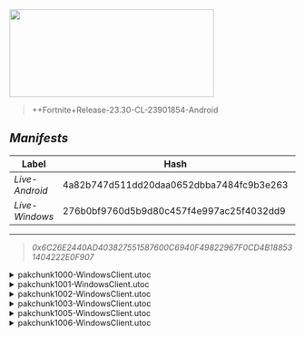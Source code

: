 <div style="pointer-events: none">
  <img style="pointer-events: none" src="https://raw.githubusercontent.com/Tectors/Archive/master/.github/source/dependents/gen.24.20.svg" width="360" height="155">
<div>

 >  
  
  > ++Fortnite+Release-23.30-CL-23901854-Android

## *Manifests*
| Label | Hash | Route |
| - | - | - |
| *Live-Android* | 4a82b747d511dd20daa0652dbba7484fc9b3e263 | [ScZumoJUzbr9FS0KNkWaNSXjC_St6A](https://github.com/Tectors/Archive/blob/master/manifests/ScZumoJUzbr9FS0KNkWaNSXjC_St6A.manifest) |
| *Live-Windows* | 276b0bf9760d5b9d80c457f4e997ac25f4032dd9 | [k0qQ8OW4iRnz9BsuvkGe-kDeD304jA](https://github.com/Tectors/Archive/blob/master/manifests/k0qQ8OW4iRnz9BsuvkGe-kDeD304jA.manifest) |

---

> *0x6C26E2440AD403827551587600C6940F49822967F0CD4B188531404222E0F907*

<details>
  <summary>pakchunk1000-WindowsClient.utoc</summary>

 > 
    0x13701D226DD56AF560EC5C0AEC704416BE9EDEC139D8850BEAB6631859BD402A

  <img src="https://raw.githubusercontent.com/Tectors/Archive/master/.github/source/dependents/referred/EID_Nimble.svg" width="100"> 
</details>

<details>
  <summary>pakchunk1001-WindowsClient.utoc</summary>

 > 
    0x898A8EBB6F8CF100C6DF571127C64743B679797A533924C4BD77207C34AA5538

  <img src="https://raw.githubusercontent.com/Tectors/Archive/master/.github/source/dependents/referred/EID_Dreadful.svg" width="100"> 
</details>

<details>
  <summary>pakchunk1002-WindowsClient.utoc</summary>

 > 
    0xD99B5F16A1D1121DAC2AC318376DF25BED9277439234DE421C677FAA55D577B9

  <img src="https://raw.githubusercontent.com/Tectors/Archive/master/.github/source/dependents/referred/Wrap_TigerRootHue.svg" width="100"> <img src="https://raw.githubusercontent.com/Tectors/Archive/master/.github/source/dependents/referred/Spray_TigerRootQuest2.svg" width="100"> <img src="https://raw.githubusercontent.com/Tectors/Archive/master/.github/source/dependents/referred/Spray_TigerRootQuest.svg" width="100"> <img src="https://raw.githubusercontent.com/Tectors/Archive/master/.github/source/dependents/referred/Pickaxe_TigerRootHype.svg" width="100"> <img src="https://raw.githubusercontent.com/Tectors/Archive/master/.github/source/dependents/referred/Pickaxe_TigerRootFame.svg" width="100"> <img src="https://raw.githubusercontent.com/Tectors/Archive/master/.github/source/dependents/referred/MusicPack_177_TigerRootQuest.svg" width="100"> <img src="https://raw.githubusercontent.com/Tectors/Archive/master/.github/source/dependents/referred/LoadingScreen_TigerRoot.svg" width="100"> <img src="https://raw.githubusercontent.com/Tectors/Archive/master/.github/source/dependents/referred/Emoji_S24_TigerRootQuest2.svg" width="100"> <img src="https://raw.githubusercontent.com/Tectors/Archive/master/.github/source/dependents/referred/Emoji_S24_TigerRootQuest.svg" width="100"> <img src="https://raw.githubusercontent.com/Tectors/Archive/master/.github/source/dependents/referred/Character_TigerRootHype.svg" width="100"> <img src="https://raw.githubusercontent.com/Tectors/Archive/master/.github/source/dependents/referred/Character_TigerRootFame.svg" width="100"> <img src="https://raw.githubusercontent.com/Tectors/Archive/master/.github/source/dependents/referred/Backpack_TigerRootHype.svg" width="100"> <img src="https://raw.githubusercontent.com/Tectors/Archive/master/.github/source/dependents/referred/Backpack_TigerRootFame.svg" width="100"> 
</details>

<details>
  <summary>pakchunk1003-WindowsClient.utoc</summary>

 > 
    0x2C7EFA1415A0DE19163C380E99771163F603DF737FE84E2A431A8A52F229D280

  <img src="https://raw.githubusercontent.com/Tectors/Archive/master/.github/source/dependents/referred/EID_Ignite.svg" width="100"> 
</details>

<details>
  <summary>pakchunk1005-WindowsClient.utoc</summary>

 > 
    0xCE40528117ED504741DDDA9A7A52F0685231C95BF70300DB75CC1CE61B20FBE9

  <img src="https://raw.githubusercontent.com/Tectors/Archive/master/.github/source/dependents/referred/EID_DoubleTake.svg" width="100"> 
</details>

<details>
  <summary>pakchunk1006-WindowsClient.utoc</summary>

 > 
    0x8670F7FF62ED7CFE07B28F189B6656E18E06D32D440EF42F62FB930A8CE29283

  </details>

